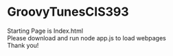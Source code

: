 # GroovyTunesCIS393
Starting Page is Index.html <br>
Please download and run node app.js to load webpages <br>
Thank you!
